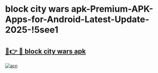 # block city wars apk-Premium-APK-Apps-for-Android-Latest-Update-2025-!5see1

# <h2><a href="https://googleone.com">🔗👉 🔴 block city wars apk</a></h2>

[![acn](https://github.com/user-attachments/assets/0f9c940e-d8b0-45ae-aac7-cd30a18b3e1c)](https://googleone.com)

